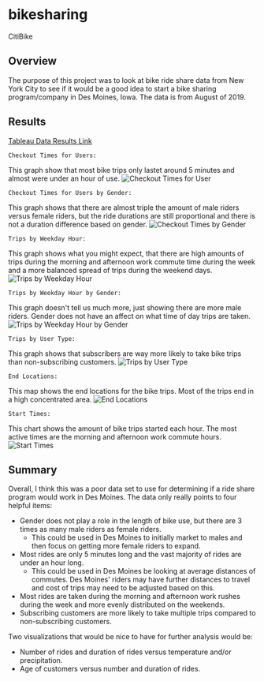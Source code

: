 # bikesharing
CitiBike
## Overview
The purpose of this project was to look at bike ride share data from New York City to see if it would be a good idea
to start a bike sharing program/company in Des Moines, Iowa. The data is from August of 2019. 

## Results

[Tableau Data Results Link](https://public.tableau.com/app/profile/stephen.zimmermann/viz/CitiBike_16580141193010/CitiBike?publish=yes)


	Checkout Times for Users: 
This graph show that most bike trips only lastet around 5 minutes and almost were under an hour of use.
![Checkout Times for User](https://github.com/zimmer3-iii/bikesharing/blob/main/Images/Checkout%20Times.png?raw=true)

	Checkout Times for Users by Gender: 
This graph shows that there are almost triple the amount of male riders versus female riders, but the ride durations are still proportional and there is not a duration difference based on gender.
![Checkout Times by Gender](https://github.com/zimmer3-iii/bikesharing/blob/main/Images/Checkout%20by%20Gender.png?raw=true)

	Trips by Weekday Hour: 
This graph shows what you might expect, that there are high amounts of trips during the morning and afternoon work commute time during the week and a more balanced spread of trips during the weekend days.
![Trips by Weekday Hour](https://github.com/zimmer3-iii/bikesharing/blob/main/Images/Trips%20by%20Weekday.png?raw=true)

	Trips by Weekday Hour by Gender: 
This graph doesn't tell us much more, just showing there are more male riders. Gender does not have an affect on what time of day trips are taken.
![Trips by Weekday Hour by Gender](https://github.com/zimmer3-iii/bikesharing/blob/main/Images/Trips%20by%20Weekday%20by%20Gender.png?raw=true)

	Trips by User Type: 
This graph shows that subscribers are way more likely to take bike trips than non-subscribing customers.
![Trips by User Type](https://github.com/zimmer3-iii/bikesharing/blob/main/Images/Trips%20by%20User.png?raw=true)

	End Locations: 
This map shows the end locations for the bike trips. Most of the trips end in a high concentrated area.
![End Locations](https://github.com/zimmer3-iii/bikesharing/blob/main/Images/End%20Locations.png?raw=true)

	Start Times: 
This chart shows the amount of bike trips started each hour. The most active times are the morning and afternoon work commute hours.
![Start Times](https://github.com/zimmer3-iii/bikesharing/blob/main/Images/Start%20Times.png?raw=true)

## Summary
Overall, I think this was a poor data set to use for determining if a ride share program would work in Des Moines.
The data only really points to four helpful items:
- Gender does not play a role in the length of bike use, but there are 3 times as many male riders as female riders.
	- This could be used in Des Moines to initially market to males and then focus on getting more female riders to expand.
- Most rides are only 5 minutes long and the vast majority of rides are under an hour long.
	- This could be used in Des Moines be looking at average distances of commutes. Des Moines' riders may have further distances to travel and cost of trips may need to be adjusted based on this.
- Most rides are taken during the morning and afternoon work rushes during the week and more evenly distributed on the weekends.
- Subscribing customers are more likely to take multiple trips compared to non-subscribing customers.
	
Two visualizations that would be nice to have for further analysis would be:
- Number of rides and duration of rides versus temperature and/or precipitation.
- Age of customers versus number and duration of rides.

	